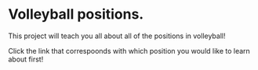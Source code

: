 # Volleyball positions.

This project will teach you all about all of the positions in volleyball!

Click the link that correspoonds with which position you would like to learn about first!

